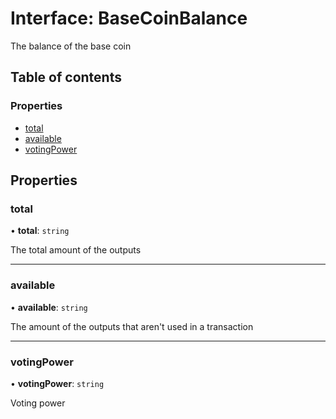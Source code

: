# Interface: BaseCoinBalance

The balance of the base coin

## Table of contents

### Properties

- [total](BaseCoinBalance.md#total)
- [available](BaseCoinBalance.md#available)
- [votingPower](BaseCoinBalance.md#votingpower)

## Properties

### total

• **total**: `string`

The total amount of the outputs

___

### available

• **available**: `string`

The amount of the outputs that aren't used in a transaction

___

### votingPower

• **votingPower**: `string`

Voting power
